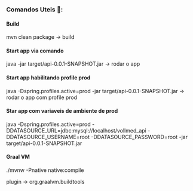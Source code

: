 ### Comandos Uteis 🚀️:



#### Build

mvn clean package -> build

#### Start app via comando

java -jar target/api-0.0.1-SNAPSHOT.jar -> rodar o app

#### Start app habilitando profile prod

java -Dspring.profiles.active=prod -jar target/api-0.0.1-SNAPSHOT.jar -> rodar o app com profile prod

#### Star app com variaveis de ambiente de prod

java -Dspring.profiles.active=prod -DDATASOURCE_URL=jdbc:mysql://localhost/vollmed_api -DDATASOURCE_USERNAME=root -DDATASOURCE_PASSWORD=root -jar target/api-0.0.1-SNAPSHOT.jar

#### Graal VM

./mvnw -Pnative native:compile

plugin -> org.graalvm.buildtools
